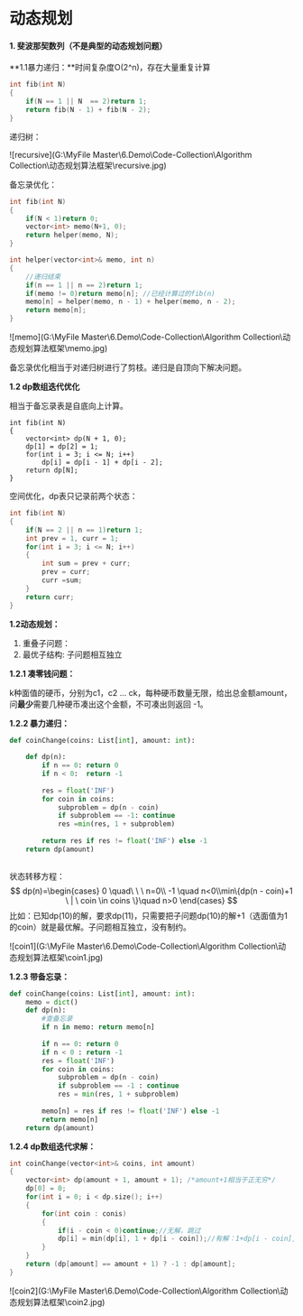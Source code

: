 # 动态规划

#### 1. 斐波那契数列（不是典型的动态规划问题）

**1.1暴力递归：**时间复杂度O(2^n)，存在大量重复计算

```c++
int fib(int N)
{
	if(N == 1 || N	== 2)return 1;
	return fib(N - 1) + fib(N - 2);
}
```

递归树：

![recursive](G:\MyFile Master\6.Demo\Code-Collection\Algorithm Collection\动态规划算法框架\recursive.jpg)

备忘录优化：

```c++
int fib(int N)
{
	if(N < 1)return 0;
	vector<int> memo(N+1, 0);
	return helper(memo, N);
}

int helper(vector<int>& memo, int n)
{
	//递归结束
	if(n == 1 || n == 2)return 1;
	if(memo != 0)return memo[n]; //已经计算过的fib(n)
	memo[n] = helper(memo, n - 1) + helper(memo, n - 2);
	return memo[n];
}
```

![memo](G:\MyFile Master\6.Demo\Code-Collection\Algorithm Collection\动态规划算法框架\memo.jpg)

备忘录优化相当于对递归树进行了剪枝。递归是自顶向下解决问题。

**1.2 dp数组迭代优化**

相当于备忘录表是自底向上计算。

```
int fib(int N)
{
	vector<int> dp(N + 1, 0);
	dp[1] = dp[2] = 1;
	for(int i = 3; i <= N; i++)
		dp[i] = dp[i - 1] + dp[i - 2];
	return dp[N];
}
```

空间优化，dp表只记录前两个状态：

```c++
int fib(int N)
{
	if(N == 2 || n == 1)return 1;
	int prev = 1, curr = 1;
	for(int i = 3; i <= N; i++)
	{
		int sum = prev + curr;
		prev = curr;
		curr =sum;
	}
	return curr;
}
```

**1.2动态规划：**

1. 重叠子问题：
2. 最优子结构: 子问题相互独立

**1.2.1 凑零钱问题：**

k种面值的硬币，分别为c1，c2 ... ck，每种硬币数量无限，给出总金额amount，问**最少**需要几种硬币凑出这个金额，不可凑出则返回 -1。

**1.2.2 暴力递归：**

```python
def coinChange(coins: List[int], amount: int):
    
    def dp(n):
    	if n == 0: return 0
    	if n < 0:  return -1
    
    	res = float('INF')
    	for coin in coins:
        	subproblem = dp(n - coin)
        	if subproblem == -1: continue
        	res =min(res, 1 + subproblem)
    
    	return res if res != float('INF') else -1
	return dp(amount)
    
```

状态转移方程：
$$
dp(n)=\begin{cases} 0 \quad\ \ \ n=0\\ -1 \quad n<0\\min\{dp(n - coin)+1 \ | \ coin \in coins \}\quad n>0 \end{cases}
$$
比如：已知dp(10)的解，要求dp(11)，只需要把子问题dp(10)的解+1（选面值为1的coin）就是最优解。子问题相互独立，没有制约。

![coin1](G:\MyFile Master\6.Demo\Code-Collection\Algorithm Collection\动态规划算法框架\coin1.jpg)



**1.2.3 带备忘录：**

```python
def coinChange(coins: List[int], amount: int):
    memo = dict()
    def dp(n):
        #查备忘录
        if n in memo: return memo[n]
        
        if n == 0: return 0
        if n < 0 : return -1
        res = float('INF')
        for coin in coins:
            subproblem = dp(n - coin)
            if subproblem == -1 : continue
            res = min(res, 1 + subproblem)
        
        memo[n] = res if res != float('INF') else -1
    	return memo[n]
	return dp(amount)
```

**1.2.4 dp数组迭代求解：**

```c++
int coinChange(vector<int>& coins, int amount)
{
    vector<int> dp(amount + 1, amount + 1); /*amount+1相当于正无穷*/
    dp[0] = 0;
    for(int i = 0; i < dp.size(); i++)
    {
        for(int coin : conis)
        {
            if(i - coin < 0)continue;//无解，跳过
            dp[i] = min(dp[i], 1 + dp[i - coin]);//有解：1+dp[i - coin], 无解：amount+1
        }
    }
    return (dp[amount] == amount + 1) ? -1 : dp[amount];
}
```

![coin2](G:\MyFile Master\6.Demo\Code-Collection\Algorithm Collection\动态规划算法框架\coin2.jpg)

















































